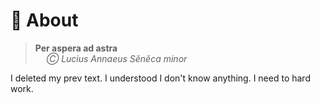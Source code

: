 # 🔎 About

> **Per aspera ad astra** \
> &emsp; *Ⓒ Lucius Annaeus Sĕnĕca minor*

I deleted my prev text. I understood I don't know anything. I need to hard work.
